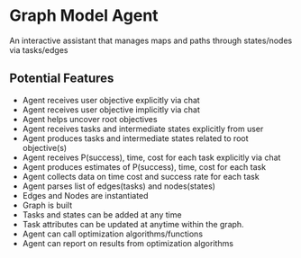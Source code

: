 # Graph Model Agent 
An interactive assistant that manages maps and paths through states/nodes via tasks/edges

## Potential Features

- Agent receives user objective explicitly via chat
- Agent receives user objective implicitly via chat
- Agent helps uncover root objectives 
- Agent receives tasks and intermediate states explicitly from user
- Agent produces tasks and intermediate states related to root objective(s)
- Agent receives P(success), time, cost for each task explicitly via chat
- Agent produces estimates of P(success), time, cost for each task
- Agent collects data on time cost and success rate for each task
- Agent parses list of edges(tasks) and nodes(states)
- Edges and Nodes are instantiated
- Graph is built
- Tasks and states can be added at any time
- Task attributes can be updated at anytime within the graph.
- Agent can call optimization algorithms/functions
- Agent can report on results from optimization algorithms